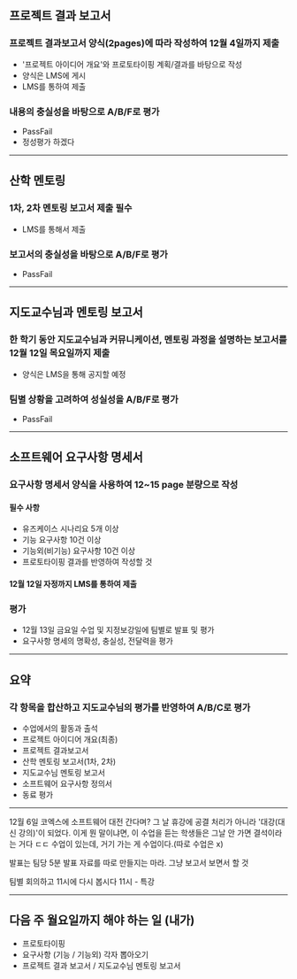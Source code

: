 ## 프로젝트 결과 보고서
### 프로젝트 결과보고서 양식(2pages)에 따라 작성하여 12월 4일까지  제출
- '프로젝트 아이디어 개요'와 프로토타이핑 계획/결과를 바탕으로 작성
- 양식은 LMS에 게시
- LMS를 통하여 제출

### 내용의 충실성을 바탕으로 A/B/F로 평가
- PassFail
- 정성평가 하겠다

---
## 산학 멘토링
### 1차, 2차 멘토링 보고서 제출 필수
- LMS를 통해서 제출

### 보고서의 충실성을 바탕으로 A/B/F로 평가
- PassFail

---
## 지도교수님과 멘토링 보고서
### 한 학기 동안 지도교수님과 커뮤니케이션, 멘토링 과정을 설명하는 보고서를 12월 12일 목요일까지 제출
- 양식은 LMS을 통해 공지할 예정

### 팀별 상황을 고려하여 성실성을 A/B/F로 평가
- PassFail

---
## 소프트웨어 요구사항 명세서
### 요구사항 명세서 양식을 사용하여 12~15 page 분량으로 작성
#### 필수 사항
- 유즈케이스 시나리요 5개 이상
- 기능 요구사항 10건 이상
- 기능외(비기능) 요구사항 10건 이상
- 프로토타이핑 결과를 반영하여 작성할 것
#### 12월 12일 자정까지 LMS를 통하여 제출

### 평가
- 12월 13일 금요일 수업 및 지정보강일에 팀별로 발표 및 평가
- 요구사항 명세의 명확성, 충실성, 전달력을 평가

---
## 요약
### 각 항목을 합산하고 지도교수님의 평가를 반영하여 A/B/C로 평가
- 수업에서의 활동과 출석
- 프로젝트 아이디어 개요(최종)
- 프로젝트 결과보고서
- 산학 멘토링 보고서(1차, 2차)
- 지도교수님 멘토링 보고서
- 소프트웨어 요구사항 정의서
- 동료 평가

---
12월 6일 코엑스에 소프트웨어 대전 간다며?
그 날 휴강에 공결 처리가 아니라 '대강(대신 강의)'이 되었다.
이게 뭔 말이냐면, 이 수업을 듣는 학생들은 그날 안 가면 결석이라는 거다 ㄷㄷ
수업이 있는데, 거기 가는 게 수업이다.(따로 수업은 x)

발표는 팀당 5분
발표 자료를 따로 만들지는 마라. 그냥 보고서 보면서 할 것

팀별 회의하고 11시에 다시 봅시다
11시 - 특강

---
## 다음 주 월요일까지 해야 하는 일 (내가)
- 프로토타이핑
- 요구사항 (기능 / 기능외) 각자 뽑아오기
- 프로젝트 결과 보고서 / 지도교수님 멘토링 보고서
